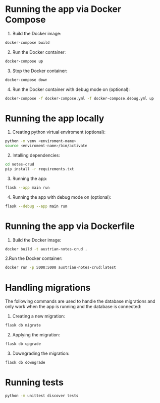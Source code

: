 Running the app via Docker Compose
=============
1. Build the Docker image:
```bash
docker-compose build
```

2. Run the Docker container:
```bash
docker-compose up
```

3. Stop the Docker container:
```bash
docker-compose down
```

4. Run the Docker container with debug mode on (optional):
```bash
docker-compose -f docker-compose.yml -f docker-compose.debug.yml up
```

Running the app locally
=============
1. Creating python virtual enviroment (optional):
```bash
python -m venv <enviroment-name>
source <enviroment-name>/bin/activate
```

2. Intalling dependencies:
```bash
cd notes-crud
pip install -r requirements.txt
```

3. Running the app:
```bash
flask --app main run
```

4. Running the app with debug mode on (optional):
```bash
flask --debug --app main run
```

Running the app via Dockerfile
=============

1. Build the Docker image:
```bash
docker build -t austrian-notes-crud .
```

2.Run the Docker container:
```bash
docker run -p 5000:5000 austrian-notes-crud:latest
```

Handling migrations
=============
The following commands are used to handle the database migrations and only work when the app is running and the database is connected:

1. Creating a new migration:
```bash
flask db migrate
```

2. Applying the migration:
```bash
flask db upgrade
```

3. Downgrading the migration:
```bash
flask db downgrade
```

Running tests
=============
```bash
python -m unittest discover tests
```
